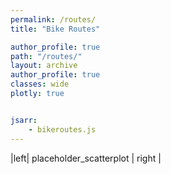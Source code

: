 ```yaml
---
permalink: /routes/
title: "Bike Routes"

author_profile: true
path: "/routes/"
layout: archive
author_profile: true
classes: wide
plotly: true


jsarr:
    - bikeroutes.js
---
```



|left| placeholder_scatterplot | right |
